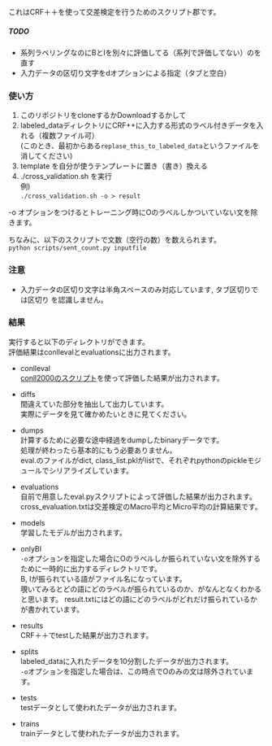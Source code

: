 これはCRF＋＋を使って交差検定を行うためのスクリプト郡です。  


##### TODO
* 系列ラベリングなのにBとIを別々に評価してる（系列で評価してない）のを直す  
* 入力データの区切り文字をdオプションによる指定（タブと空白）


### 使い方
1. このリポジトリをcloneするかDownloadするかして
2. labeled\_dataディレクトリにCRF++に入力する形式のラベル付きデータを入れる（複数ファイル可）  
(このとき、最初からある`replase_this_to_labeled_data`というファイルを消してください) 
3. template を自分が使うテンプレートに置き（書き）換える
4. ./cross\_validation.sh を実行  
例)  
`./cross_validation.sh -o > result`  

-o オプションをつけるとトレーニング時にOのラベルしかついていない文を除きます。

ちなみに、以下のスクリプトで文数（空行の数）を数えられます。  
`python scripts/sent_count.py inputfile`  

### 注意
* 入力データの区切り文字は半角スペースのみ対応しています, タブ区切りでは区切り
を認識しません。


### 結果
実行すると以下のディレクトリができます。  
評価結果はconllevalとevaluationsに出力されます。  

* conlleval  
[conll2000のスクリプト][conll]を使って評価した結果が出力されます。  

* diffs  
間違えていた部分を抽出して出力しています。  
実際にデータを見て確かめたいときに見てください。   

* dumps  
計算するために必要な途中経過をdumpしたbinaryデータです。  
処理が終わったら基本的にもう必要ありません。  
eval.のファイルがdict, class\_list.pklがlistで、それぞれpythonのpickleモジュールでシリアライズしています。  

* evaluations  
自前で用意したeval.pyスクリプトによって評価した結果が出力されます。  
cross\_evaluation.txtは交差検定のMacro平均とMicro平均の計算結果です。

* models  
学習したモデルが出力されます。  

* onlyBI  
`-o`オプションを指定した場合にOのラベルしか振られていない文を除外するために一時的に出力するディレクトリです。  
B, Iが振られている語がファイル名になっています。  
覗いてみるとどの語にどのラベルが振られているのか、がなんとなくわかると思います。 
result.txtにはどの語にどのラベルがどれだけ振られているかが書かれています。   

* results  
CRF＋＋でtestした結果が出力されます。  

* splits  
labeled\_dataに入れたデータを10分割したデータが出力されます。  
`-o`オプションを指定した場合は、この時点でOのみの文は除外されています。  

* tests  
testデータとして使われたデータが出力されます。  

* trains  
trainデータとして使われたデータが出力されます。  


[conll]: http://www.cnts.ua.ac.be/conll2000/chunking/output.html

